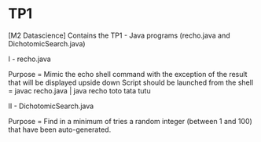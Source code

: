 # TP1
[M2 Datascience] Contains the TP1 - Java programs (recho.java and DichotomicSearch.java)

I - recho.java
  
  Purpose = Mimic the echo shell command with the exception of the result that will be displayed upside down
  Script should be launched from the shell = javac recho.java | java recho toto tata tutu

II - DichotomicSearch.java
  
  Purpose = Find in a minimum of tries a random integer (between 1 and 100) that have been auto-generated.



